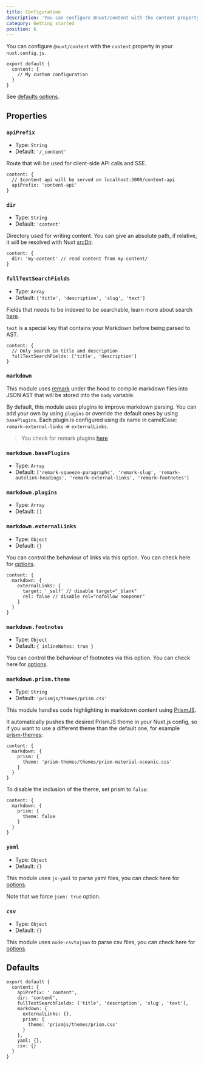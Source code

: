 ```yaml
---
title: Configuration
description: 'You can configure @nuxt/content with the content property in your nuxt.config.js.'
category: Getting started
position: 6
---
```


You can configure `@nuxt/content` with the `content` property in your `nuxt.config.js`.

```js{}[nuxt.config.js]
export default {
  content: {
    // My custom configuration
  }
}
```

See [defaults options](#defaults).

## Properties

### `apiPrefix`

- Type: `String`
- Default: `'/_content'`

Route that will be used for client-side API calls and SSE.

```js{}[nuxt.config.js]
content: {
  // $content api will be served on localhost:3000/content-api
  apiPrefix: 'content-api'
}
```

### `dir`

- Type: `String`
- Default: `'content'`

Directory used for writing content.
You can give an absolute path, if relative, it will be resolved with Nuxt [srcDir](https://nuxtjs.org/api/configuration-srcdir).

```js{}[nuxt.config.js]
content: {
  dir: 'my-content' // read content from my-content/
}
```

### `fullTextSearchFields`

- Type: `Array`
- Default: `['title', 'description', 'slug', 'text']`

Fields that needs to be indexed to be searchable, learn more about search [here](/fetching#searchfield-value).

`text` is a special key that contains your Markdown before being parsed to AST.

```js{}[nuxt.config.js]
content: {
  // Only search in title and description
  fullTextSearchFields: ['title', 'description']
}
```

### `markdown`

This module uses [remark](https://github.com/remarkjs/remark) under the hood to compile markdown files into JSON AST that will be stored into the `body` variable.

By default, this module uses plugins to improve markdown parsing. You can add your own by using `plugins` or override the default ones by using `basePlugins`. Each plugin is configured using its name in camelCase: `remark-external-links` => `externalLinks`.

> You check for remark plugins [here](https://github.com/remarkjs/remark/blob/master/doc/plugins.md#list-of-plugins)

### `markdown.basePlugins`

- Type: `Array`
- Default: `['remark-squeeze-paragraphs', 'remark-slug', 'remark-autolink-headings', 'remark-external-links', 'remark-footnotes']`

### `markdown.plugins`

- Type: `Array`
- Default: `[]`

### `markdown.externalLinks`

- Type: `Object`
- Default: `{}`

You can control the behaviour of links via this option. You can check here for [options](https://github.com/remarkjs/remark-external-links#api).

```js{}[nuxt.config.js]
content: {
  markdown: {
    externalLinks: {
      target: '_self' // disable target="_blank"
      rel: false // disable rel="nofollow noopener"
    }
  }
}
```

### `markdown.footnotes`

- Type: `Object`
- Default: `{ inlineNotes: true }`

You can control the behaviour of footnotes via this option. You can check here for [options](https://github.com/remarkjs/remark-footnotes#remarkusefootnotes-options).

### `markdown.prism.theme`

- Type: `String`
- Default: `'prismjs/themes/prism.css'`

This module handles code highlighting in markdown content using [PrismJS](https://prismjs.com).

It automatically pushes the desired PrismJS theme in your Nuxt.js config, so if you want to use a different theme than the default one, for example [prism-themes](https://github.com/PrismJS/prism-themes):

```js{}[nuxt.config.js]
content: {
  markdown: {
    prism: {
      theme: 'prism-themes/themes/prism-material-oceanic.css'
    }
  }
}
```

To disable the inclusion of the theme, set prism to `false`:

```js{}[nuxt.config.js]
content: {
  markdown: {
    prism: {
      theme: false
    }
  }
}
```

### `yaml`

- Type: `Object`
- Default: `{}`

This module uses `js-yaml` to parse yaml files, you can check here for [options](https://github.com/nodeca/js-yaml#api).

Note that we force `json: true` option.

### `csv`

- Type: `Object`
- Default: `{}`

This module uses `node-csvtojson` to parse csv files, you can check here for [options](https://github.com/Keyang/node-csvtojson#parameters).

## Defaults

```js{}[nuxt.config.js]
export default {
  content: {
    apiPrefix: '_content',
    dir: 'content',
    fullTextSearchFields: ['title', 'description', 'slug', 'text'],
    markdown: {
      externalLinks: {},
      prism: {
        theme: 'prismjs/themes/prism.css'
      }
    },
    yaml: {},
    csv: {}
  }
}
```
